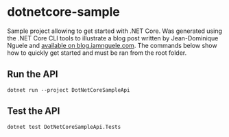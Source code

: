 # dotnetcore-sample

Sample project allowing to get started with .NET Core. Was generated using the .NET Core CLI tools to illustrate a blog post written by Jean-Dominique Nguele and [available on blog.iamnguele.com](https://blog.iamnguele.com/2018/01/24/dot-net-core-cli-tools-10-minutes-api/). The commands below show how to quickly get started and must be ran from the root folder.

## Run the API

```
dotnet run --project DotNetCoreSampleApi
```

## Test the API

```
dotnet test DotNetCoreSampleApi.Tests
```
